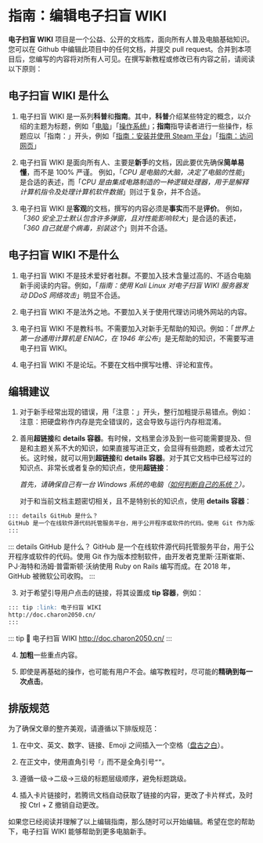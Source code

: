 # 指南：编辑电子扫盲 WIKI

**电子扫盲 WIKI** 项目是一个公益、公开的文档库，面向所有人普及电脑基础知识。您可以在 Github 中编辑此项目中的任何文档，并提交 pull request。合并到本项目后，您编写的内容将对所有人可见。在撰写新教程或修改已有内容之前，请阅读以下原则：

## 电子扫盲 WIKI 是什么

1. 电子扫盲 WIKI 是一系列**科普**和**指南**。其中，**科普**介绍某些特定的概念，以介绍的主题为标题，例如「[电脑](/concept/computer)」「[操作系统](/concept/os)」；**指南**指导读者进行一些操作，标题应以「指南：」开头，例如「[指南：安装并使用 Steam 平台](/tutorial/steam)」「[指南：访问网页](/tutorial/wisit_web)」

2. 电子扫盲 WIKI 是面向所有人、主要是**新手**的文档，因此要优先确保**简单易懂**，而不是 100% 严谨。
   例如，「*CPU 是电脑的大脑，决定了电脑的性能*」是合适的表述，而「*CPU 是由集成电路制造的一种逻辑处理器，用于是解释计算机指令及处理计算机软件数据*」则过于复杂，并不合适。

3. 电子扫盲 WIKI 是**客观**的文档，撰写的内容必须是**事实**而不是**评价**。
   例如，「*360 安全卫士默认包含许多弹窗，且对性能影响较大*」是合适的表述，「*360 自己就是个病毒，别装这个*」则并不合适。

## 电子扫盲 WIKI 不是什么

1. 电子扫盲 WIKI 不是技术爱好者社群。不要加入技术含量过高的、不适合电脑新手阅读的内容。例如，「*指南：使用 Kali Linux 对电子扫盲 WIKI 服务器发动 DDoS 网络攻击*」明显不合适。

2. 电子扫盲 WIKI 不是法外之地。不要加入关于使用代理访问境外网站的内容。

3. 电子扫盲 WIKI 不是教科书。不需要加入对新手无帮助的知识。例如：「*世界上第一台通用计算机是 ENIAC，在 1946 年公布*」是无帮助的知识，不需要写进电子扫盲 WIKI。

4. 电子扫盲 WIKI 不是论坛。不要在文档中撰写吐槽、评论和宣传。

## 编辑建议

1. 对于新手经常出现的错误，用「注意：」开头，整行加粗提示易错点。例如：
   注意：把硬盘称作内存是完全错误的，这会导致与运行内存相混淆。

2. 善用**超链接**和 **details 容器**。有时候，文档里会涉及到一些可能需要提及、但是和主题关系不大的知识，如果直接写进正文，会显得有些跑题，或者太过冗长。这时候，就可以用到**超链接**和 **details 容器**。对于其它文档中已经写过的知识点、非常长或者复杂的知识点，使用**超链接**：
   
   *首先，请确保自己有一台 Windows 系统的电脑（[如何判断自己的系统？](/concept/computer#操作系统)）。*
   
   对于和当前文档主题密切相关，且不是特别长的知识点，使用 **details 容器**：
   
```Markdown
::: details GitHub 是什么？
GitHub 是一个在线软件源代码托管服务平台，用于公开程序或软件的代码。使用 Git 作为版本控制软件，由开发者克里斯·汪斯崔斯、P·J·海特和汤姆·普雷斯顿·沃纳使用 Ruby on Rails 编写而成。在 2018 年，GitHub 被微软公司收购。
:::
```

::: details GitHub 是什么？
GitHub 是一个在线软件源代码托管服务平台，用于公开程序或软件的代码。使用 Git 作为版本控制软件，由开发者克里斯·汪斯崔斯、P·J·海特和汤姆·普雷斯顿·沃纳使用 Ruby on Rails 编写而成。在 2018 年，GitHub 被微软公司收购。
:::

3. 对于希望引导用户点击的链接，将其设置成 **tip 容器**，例如：

```Markdown
::: tip :link: 电子扫盲 WIKI
http://doc.charon2050.cn/
:::
```

::: tip :link: 电子扫盲 WIKI
http://doc.charon2050.cn/
:::

4. **加粗**一些重点内容。

5. 即使是再基础的操作，也可能有用户不会。编写教程时，尽可能的**精确到每一次点击**。

## 排版规范

为了确保文章的整齐美观，请遵循以下排版规范：

1. 在中文、英文、数字、链接、Emoji 之间插入一个空格（[盘古之白](https://github.com/sparanoid/chinese-copywriting-guidelines/blob/master/README.md)）。

2. 在正文中，使用直角引号```「」```而不是全角引号```“”```。

3. 遵循一级→二级→三级的标题层级顺序，避免标题跳级。

4. 插入卡片链接时，若腾讯文档自动获取了链接的内容，更改了卡片样式，及时按 Ctrl + Z 撤销自动更改。

如果您已经阅读并理解了以上编辑指南，那么随时可以开始编辑。希望在您的帮助下，电子扫盲 WIKI 能够帮助到更多电脑新手。
